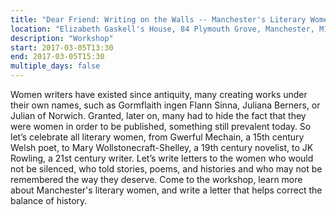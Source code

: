 ```yaml
---
title: "Dear Friend: Writing on the Walls -- Manchester's Literary Women"
location: "Elizabeth Gaskell's House, 84 Plymouth Grove, Manchester, M13 9LW"
description: "Workshop"
start: 2017-03-05T13:30
end: 2017-03-05T15:30
multiple_days: false
---
```

Women writers have existed since antiquity, many creating works under their own names, such as Gormflaith ingen Flann Sinna, Juliana Berners, or Julian of Norwich. Granted, later on, many had to hide the fact that they were women in order to be published, something still prevalent today. So let’s celebrate all literary women, from Gwerful Mechain, a 15th century Welsh poet, to Mary Wollstonecraft-Shelley, a 19th century novelist, to JK Rowling, a 21st century writer. Let’s write letters to the women who would not be silenced, who told stories, poems, and histories and who may not be remembered the way they deserve. Come to the workshop, learn more about Manchester's literary women, and write a letter that helps correct the balance of history.